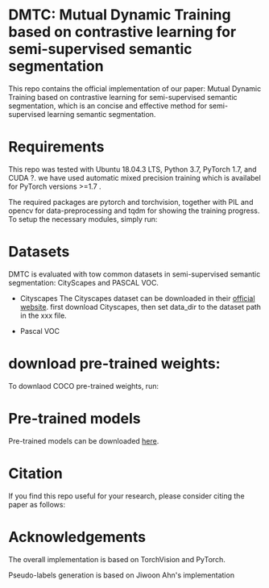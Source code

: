 # DMTC: Mutual Dynamic Training based on contrastive learning for semi-supervised semantic segmentation

This repo contains the official implementation of our paper: Mutual Dynamic Training based on contrastive learning for semi-supervised semantic segmentation, which is  an concise and effective method for semi-supervised learning semantic segmentation. 

# Requirements
This repo was tested with Ubuntu 18.04.3 LTS, Python 3.7, PyTorch 1.7, and CUDA ?. we have used automatic mixed precision training which is availabel for PyTorch versions >=1.7 .

The required packages are pytorch and torchvision, together with PIL and opencv for data-preprocessing and tqdm for showing the training progress. To setup the necessary modules, simply run:

# Datasets
DMTC is evaluated with tow common datasets in semi-supervised semantic segmentation: CityScapes and PASCAL VOC. 
* Cityscapes
The Cityscapes dataset can be downloaded in their [official website](https://www.cityscapes-dataset.com/). first download Cityscapes, then set data_dir to the dataset path in the xxx file.

* Pascal VOC
# download pre-trained weights:

To downlaod COCO pre-trained weights, run:

# Pre-trained models
Pre-trained models can be downloaded [here](https://www.cityscapes-dataset.com/).

# Citation 
If you find this repo useful for your research, please consider citing the paper as follows:
# Acknowledgements

The overall implementation is based on TorchVision and PyTorch.

Pseudo-labels generation is based on Jiwoon Ahn's implementation
